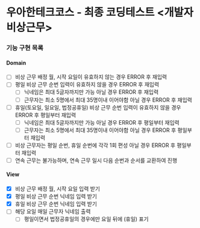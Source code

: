 # 우아한테크코스 - 최종 코딩테스트 <개발자 비상근무>

### 기능 구현 목록

#### Domain

- [ ] 비상 근무 배정 월, 시작 요일이 유효하지 않는 경우 ERROR 후 재입력
- [ ] 평일 비상 근무 순번 입력이 유효하지 않을 경우 ERROR 후 재입력
  - [ ] 닉네임은 최대 5글자까지만 가능 아닐 경우 ERROR 후 재입력
  - [ ] 근무자는 최소 5명에서 최대 35명이내 이어야함 아닐 경우 ERROR 후 재입력
- [ ] 휴일(토요일, 일요일, 법정공휴일) 비상 근무 순번 입력이 유효하지 않을 경우 ERROR 후 평일부터 재입력
  - [ ] 닉네임은 최대 5글자까지만 가능 아닐 경우 ERROR 후 평일부터 재입력
  - [ ] 근무자는 최소 5명에서 최대 35명이내 이어야함 아닐 경우 ERROR 후 평일부터 재입력
- [ ] 비상 근무자는 평일 순번, 휴일 순번에 각각 1회 편성 아닐 경우 ERROR 후 평일부터 재입력
- [ ] 연속 근무는 불가능하며, 연속 근무 일시 다음 순번과 순서를 교환하여 진행

#### View

- [x] 비상 근무 배정 월, 시작 요일 입력 받기
- [x] 평일 비상 근무 순번 닉네임 입력 받기
- [x] 휴일 비상 근무 순번 닉네임 입력 받기
- [ ] 해당 요일 매일 근무자 닉네임 출력
  - [ ] 평일이면서 법정공휴일의 경우에만 요일 뒤에 (휴일) 표기
